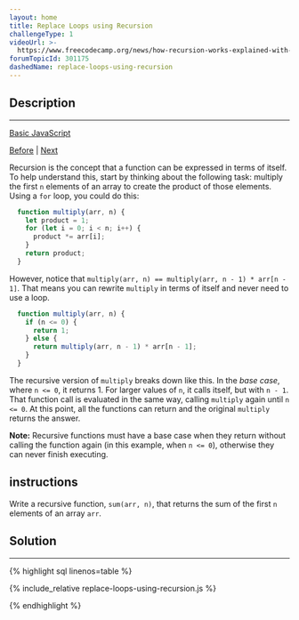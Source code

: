 ```yaml
---
layout: home
title: Replace Loops using Recursion
challengeType: 1
videoUrl: >-
  https://www.freecodecamp.org/news/how-recursion-works-explained-with-flowcharts-and-a-video-de61f40cb7f9/
forumTopicId: 301175
dashedName: replace-loops-using-recursion
---
```


<div class="row">
<div class="columnStmt" markdown="1">

## Description
------

[Basic JavaScript](./README.md) 

[Before](./iterate-with-javascript-do...while-loops.md)  | [Next](./profile-lookup.md) 

Recursion is the concept that a function can be expressed in terms of itself. To help understand this, start by thinking about the following task: multiply the first `n` elements of an array to create the product of those elements. Using a `for` loop, you could do this:

```js
  function multiply(arr, n) {
    let product = 1;
    for (let i = 0; i < n; i++) {
      product *= arr[i];
    }
    return product;
  }
```

However, notice that `multiply(arr, n) == multiply(arr, n - 1) * arr[n - 1]`. That means you can rewrite `multiply` in terms of itself and never need to use a loop.

```js
  function multiply(arr, n) {
    if (n <= 0) {
      return 1;
    } else {
      return multiply(arr, n - 1) * arr[n - 1];
    }
  }
```

The recursive version of `multiply` breaks down like this. In the <dfn>base case</dfn>, where `n <= 0`, it returns 1. For larger values of `n`, it calls itself, but with `n - 1`. That function call is evaluated in the same way, calling `multiply` again until `n <= 0`. At this point, all the functions can return and the original `multiply` returns the answer.

**Note:** Recursive functions must have a base case when they return without calling the function again (in this example, when `n <= 0`), otherwise they can never finish executing.

##  instructions 

Write a recursive function, `sum(arr, n)`, that returns the sum of the first `n` elements of an array `arr`.

</div>
<div class="columnSol" markdown="1">

## Solution
------

{% highlight sql linenos=table %}

{% include_relative replace-loops-using-recursion.js %}

{% endhighlight %}

</div>
</div>


